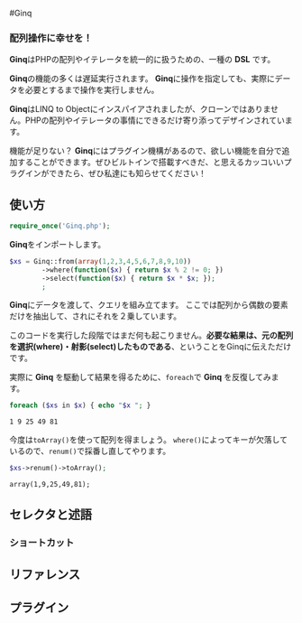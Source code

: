 #Ginq

### 配列操作に幸せを！

**Ginq**はPHPの配列やイテレータを統一的に扱うための、一種の **DSL** です。

**Ginq**の機能の多くは遅延実行されます。 **Ginq**に操作を指定しても、実際にデータを必要とするまで操作を実行しません。

**Ginq**はLINQ to Objectにインスパイアされましたが、クローンではありません。PHPの配列やイテレータの事情にできるだけ寄り添ってデザインされています。

機能が足りない？ **Ginq**にはプラグイン機構があるので、欲しい機能を自分で追加することができます。ぜひビルトインで搭載すべきだ、と思えるカッコいいプラグインができたら、ぜひ私達にも知らせてください！

## 使い方


```php
require_once('Ginq.php');
```

**Ginq**をインポートします。

```php
$xs = Ginq::from(array(1,2,3,4,5,6,7,8,9,10))
        ->where(function($x) { return $x % 2 != 0; })
        ->select(function($x) { return $x * $x; });
        ;
```

**Ginq**にデータを渡して、クエリを組み立てます。
ここでは配列から偶数の要素だけを抽出して、されにそれを２乗しています。

このコードを実行した段階ではまだ何も起こりません。**必要な結果は、元の配列を選択(where)・射影(select)したものである**、ということをGinqに伝えただけです。

実際に **Ginq** を駆動して結果を得るために、`foreach`で **Ginq** を反復してみます。

```php
foreach ($xs in $x) { echo "$x "; }
```

```
1 9 25 49 81
```

今度は`toArray()`を使って配列を得ましょう。
`where()`によってキーが欠落しているので、`renum()`で採番し直してやります。

```php
$xs->renum()->toArray();
```

```
array(1,9,25,49,81);
```
## セレクタと述語

### ショートカット

## リファレンス

## プラグイン
